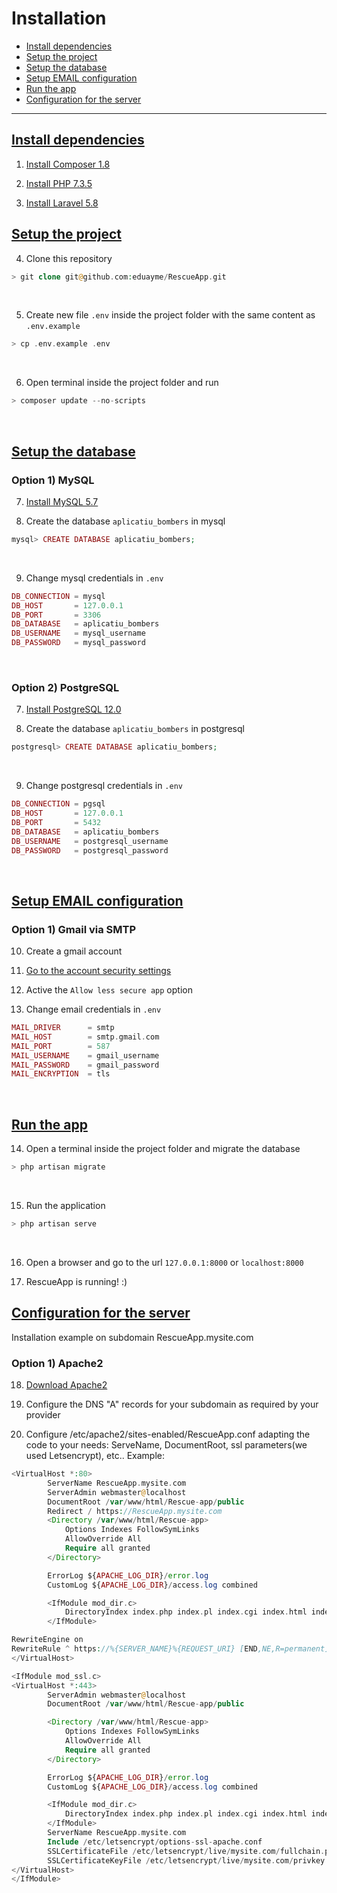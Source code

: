 # Installation

- [Install dependencies](/{{route}}/{{version}}/installation#install)
- [Setup the project](/{{route}}/{{version}}/installation#setup-project)
- [Setup the database](/{{route}}/{{version}}/installation#setup-database)
- [Setup EMAIL configuration](/{{route}}/{{version}}/installation#setup-email)
- [Run the app](/{{route}}/{{version}}/installation#run-app)
- [Configuration for the server](/{{route}}/{{version}}/installation#conf-server)

---


<a name="install"></a>
## [Install dependencies](/{{route}}/{{version}}/installation#install)

1) [Install Composer 1.8](https://getcomposer.org/download)

2) [Install PHP 7.3.5](https://www.php.net/downloads.php)

3) [Install Laravel 5.8](https://laravel.com/docs/5.8/installation)


<a name="setup-project"></a>
## [Setup the project](/{{route}}/{{version}}/installation#setup-project)

4) Clone this repository
```php
> git clone git@github.com:eduayme/RescueApp.git
```
<br/>

5) Create new file `.env` inside the project folder with the same content as `.env.example`
```php
> cp .env.example .env
```
<br/>

6) Open terminal inside the project folder and run
```php
> composer update --no-scripts
```
<br/>


<a name="setup-database"></a>
## [Setup the database](/{{route}}/{{version}}/installation#setup-database)

### Option 1) MySQL

7) [Install MySQL 5.7](https://dev.mysql.com/doc/mysql-installation-excerpt/5.7/en/)

8) Create the database `aplicatiu_bombers` in mysql
```php
mysql> CREATE DATABASE aplicatiu_bombers;
```
<br/>

9) Change mysql credentials in `.env`
```php
DB_CONNECTION = mysql
DB_HOST       = 127.0.0.1
DB_PORT       = 3306
DB_DATABASE   = aplicatiu_bombers
DB_USERNAME   = mysql_username
DB_PASSWORD   = mysql_password
```
<br/>


### Option 2) PostgreSQL

7) [Install PostgreSQL 12.0](https://www.postgresql.org/download/)

8) Create the database `aplicatiu_bombers` in postgresql
```php
postgresql> CREATE DATABASE aplicatiu_bombers;
```
<br/>

9) Change postgresql credentials in `.env`
```php
DB_CONNECTION = pgsql
DB_HOST       = 127.0.0.1
DB_PORT       = 5432
DB_DATABASE   = aplicatiu_bombers
DB_USERNAME   = postgresql_username
DB_PASSWORD   = postgresql_password
```
<br/>


<a name="setup-email"></a>
## [Setup EMAIL configuration](/{{route}}/{{version}}/installation#setup-email)

### Option 1) Gmail via SMTP

10) Create a gmail account

11) [Go to the account security settings](https://myaccount.google.com/security?pli=1#connectedapps)

12) Active the ```Allow less secure app``` option

13) Change email credentials in `.env`
```php
MAIL_DRIVER      = smtp
MAIL_HOST        = smtp.gmail.com
MAIL_PORT        = 587
MAIL_USERNAME    = gmail_username
MAIL_PASSWORD    = gmail_password
MAIL_ENCRYPTION  = tls
```
<br/>


<a name="run-app"></a>
## [Run the app](/{{route}}/{{version}}/installation#run-app)

14) Open a terminal inside the project folder and migrate the database
```php
> php artisan migrate
```
<br/>

15) Run the application
```php
> php artisan serve
```
<br/>

16) Open a browser and go to the url `127.0.0.1:8000` or `localhost:8000`

17) RescueApp is running! :)


<a name="conf-server"></a>
## [Configuration for the server](/{{route}}/{{version}}/installation#conf-server)

Installation example on subdomain RescueApp.mysite.com

### Option 1) Apache2

18) [Download Apache2](https://help.ubuntu.com/lts/serverguide/httpd.html#Installation)

19) Configure the DNS "A" records for your subdomain as required by your provider

20) Configure /etc/apache2/sites-enabled/RescueApp.conf adapting the code to your needs: ServeName, DocumentRoot, ssl parameters(we used Letsencrypt), etc.. Example:
```php
<VirtualHost *:80>
        ServerName RescueApp.mysite.com
        ServerAdmin webmaster@localhost
        DocumentRoot /var/www/html/Rescue-app/public
        Redirect / https://RescueApp.mysite.com
        <Directory /var/www/html/Rescue-app>
            Options Indexes FollowSymLinks
            AllowOverride All
            Require all granted
        </Directory>

        ErrorLog ${APACHE_LOG_DIR}/error.log
        CustomLog ${APACHE_LOG_DIR}/access.log combined

        <IfModule mod_dir.c>
            DirectoryIndex index.php index.pl index.cgi index.html index.xhtml index.htm
        </IfModule>

RewriteEngine on
RewriteRule ^ https://%{SERVER_NAME}%{REQUEST_URI} [END,NE,R=permanent]
</VirtualHost>

<IfModule mod_ssl.c>
<VirtualHost *:443>
        ServerAdmin webmaster@localhost
        DocumentRoot /var/www/html/Rescue-app/public

        <Directory /var/www/html/Rescue-app>
            Options Indexes FollowSymLinks
            AllowOverride All
            Require all granted
        </Directory>

        ErrorLog ${APACHE_LOG_DIR}/error.log
        CustomLog ${APACHE_LOG_DIR}/access.log combined

        <IfModule mod_dir.c>
            DirectoryIndex index.php index.pl index.cgi index.html index.xhtml index.htm
        </IfModule>
        ServerName RescueApp.mysite.com
        Include /etc/letsencrypt/options-ssl-apache.conf
        SSLCertificateFile /etc/letsencrypt/live/mysite.com/fullchain.pem
        SSLCertificateKeyFile /etc/letsencrypt/live/mysite.com/privkey.pem
</VirtualHost>
</IfModule>
```
<br/>
